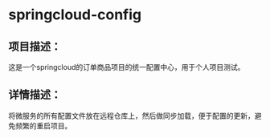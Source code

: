 # springcloud-config

## 项目描述：

这是一个springcloud的订单商品项目的统一配置中心，用于个人项目测试。



## 详情描述：

将微服务的所有配置文件放在远程仓库上，然后做同步加载，便于配置的更新，避免频繁的重启项目。

